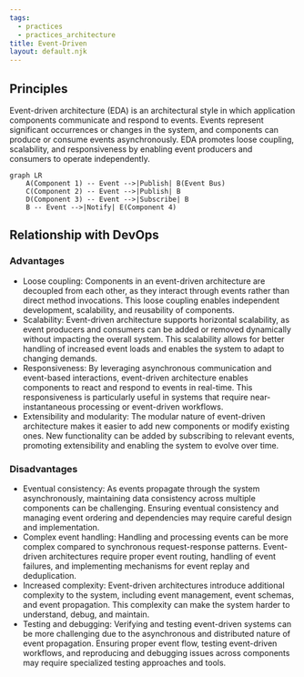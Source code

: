 ```yaml
---
tags:
  - practices
  - practices_architecture
title: Event-Driven
layout: default.njk
---
```


## Principles

Event-driven architecture (EDA) is an architectural style in which application components communicate and respond to events. Events represent significant occurrences or changes in the system, and components can produce or consume events asynchronously. EDA promotes loose coupling, scalability, and responsiveness by enabling event producers and consumers to operate independently.

```mermaid
graph LR
    A(Component 1) -- Event -->|Publish| B(Event Bus)
    C(Component 2) -- Event -->|Publish| B
    D(Component 3) -- Event -->|Subscribe| B
    B -- Event -->|Notify| E(Component 4)
```

## Relationship with DevOps

### Advantages

- Loose coupling: Components in an event-driven architecture are decoupled from each other, as they interact through events rather than direct method invocations. This loose coupling enables independent development, scalability, and reusability of components.
- Scalability: Event-driven architecture supports horizontal scalability, as event producers and consumers can be added or removed dynamically without impacting the overall system. This scalability allows for better handling of increased event loads and enables the system to adapt to changing demands.
- Responsiveness: By leveraging asynchronous communication and event-based interactions, event-driven architecture enables components to react and respond to events in real-time. This responsiveness is particularly useful in systems that require near-instantaneous processing or event-driven workflows.
- Extensibility and modularity: The modular nature of event-driven architecture makes it easier to add new components or modify existing ones. New functionality can be added by subscribing to relevant events, promoting extensibility and enabling the system to evolve over time.

### Disadvantages

- Eventual consistency: As events propagate through the system asynchronously, maintaining data consistency across multiple components can be challenging. Ensuring eventual consistency and managing event ordering and dependencies may require careful design and implementation.
- Complex event handling: Handling and processing events can be more complex compared to synchronous request-response patterns. Event-driven architectures require proper event routing, handling of event failures, and implementing mechanisms for event replay and deduplication.
- Increased complexity: Event-driven architectures introduce additional complexity to the system, including event management, event schemas, and event propagation. This complexity can make the system harder to understand, debug, and maintain.
- Testing and debugging: Verifying and testing event-driven systems can be more challenging due to the asynchronous and distributed nature of event propagation. Ensuring proper event flow, testing event-driven workflows, and reproducing and debugging issues across components may require specialized testing approaches and tools.
